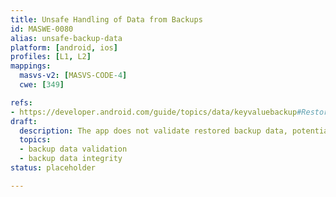 ```yaml
---
title: Unsafe Handling of Data from Backups
id: MASWE-0080
alias: unsafe-backup-data
platform: [android, ios]
profiles: [L1, L2]
mappings:
  masvs-v2: [MASVS-CODE-4]
  cwe: [349]

refs:
- https://developer.android.com/guide/topics/data/keyvaluebackup#RestoreVersion
draft:
  description: The app does not validate restored backup data, potentially accepting untrusted modifications alongside trusted data (CWE-349).
  topics:
  - backup data validation
  - backup data integrity
status: placeholder

---
```


